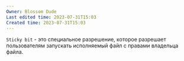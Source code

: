 ```yaml
---
Owner: Blossom Dude
Last edited time: 2023-07-31T15:03
Created time: 2023-07-31T15:03
---
```

`Sticky bit` - это специальное разрешение, которое разрешает пользователям запускать исполняемый файл с правами владельца файла.